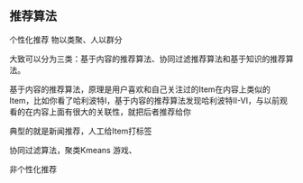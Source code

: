 ## 推荐算法


个性化推荐
物以类聚、人以群分

大致可以分为三类：基于内容的推荐算法、协同过滤推荐算法和基于知识的推荐算法。

基于内容的推荐算法，原理是用户喜欢和自己关注过的Item在内容上类似的Item，比如你看了哈利波特I，基于内容的推荐算法发现哈利波特II-VI，与以前观看的在内容上面有很大的关联性，就把后者推荐给你

典型的就是新闻推荐，人工给Item打标签

协同过滤算法，聚类Kmeans 游戏、


非个性化推荐
